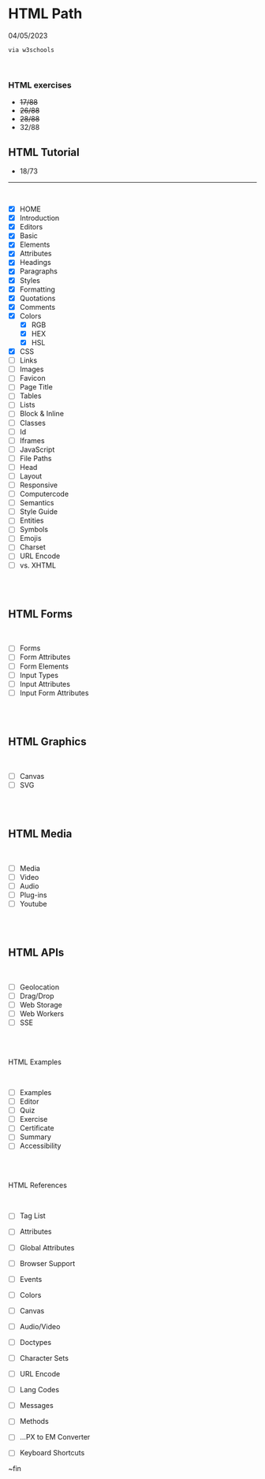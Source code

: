 # HTML Path
04/05/2023
    
    via w3schools


<br>

### HTML exercises
* <del>17/88</del>
* ~~26/88~~
* ~~28/88~~
* 32/88

## HTML Tutorial
* 18/73
<hr>
<br>

- [x] HOME
- [x] Introduction
- [x] Editors
- [x] Basic
- [x] Elements
- [x] Attributes
- [x] Headings
- [x] Paragraphs
- [x] Styles
- [x] Formatting
- [x] Quotations
- [x] Comments
- [x] Colors
    - [x] RGB
    - [x] HEX
    - [x] HSL
- [x] CSS
- [ ] Links
- [ ] Images
- [ ] Favicon
- [ ] Page Title
- [ ] Tables
- [ ] Lists
- [ ] Block & Inline
- [ ] Classes
- [ ] Id
- [ ] Iframes
- [ ] JavaScript
- [ ] File Paths
- [ ] Head
- [ ] Layout
- [ ] Responsive
- [ ] Computercode
- [ ] Semantics
- [ ] Style Guide
- [ ] Entities
- [ ] Symbols
- [ ] Emojis
- [ ] Charset
- [ ] URL Encode
- [ ] vs. XHTML

<br><br>

HTML Forms
-

<br>

- [ ] Forms
- [ ] Form Attributes
- [ ] Form Elements
- [ ] Input Types
- [ ] Input Attributes
- [ ] Input Form Attributes

<br> <br>

HTML Graphics
- 

<br>

- [ ] Canvas
- [ ] SVG

<br><br>

HTML Media
-

<br>

- [ ] Media
- [ ] Video
- [ ] Audio
- [ ] Plug-ins
- [ ] Youtube

<br><br>

HTML APIs
-
<br>

- [ ] Geolocation
- [ ] Drag/Drop
- [ ] Web Storage
- [ ] Web Workers
- [ ] SSE

<br><br>

HTML Examples

<br>

- [ ] Examples
- [ ] Editor
- [ ] Quiz
- [ ] Exercise
- [ ] Certificate
- [ ] Summary
- [ ] Accessibility

<br><br>

HTML References

<br>

- [ ] Tag List
- [ ] Attributes
- [ ] Global Attributes
- [ ] Browser Support
- [ ] Events
- [ ] Colors
- [ ] Canvas
- [ ] Audio/Video
- [ ] Doctypes
- [ ] Character Sets
- [ ] URL Encode
- [ ] Lang Codes
- [ ] Messages
- [ ] Methods
- [ ] ...PX to EM Converter
- [ ] Keyboard Shortcuts


~fin

<!--
- [ ]
- [ ]
- [ ]
- [ ]
- [ ]
- [ ]
- [ ]
- [ ]
- [ ]
- [ ]
- [ ]
- [ ]

copy and paste for a checklist
-->